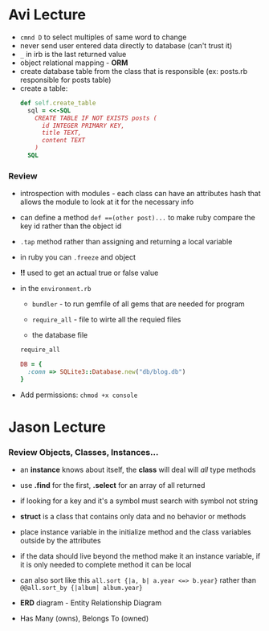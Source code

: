 # Avi Lecture

* ```cmnd D``` to select multiples of same word to change
* never send user entered data directly to database (can't trust it)
* `_` in irb is the last returned value
* object relational mapping - **ORM**
* create database table from the class that is responsible (ex: posts.rb responsible for posts table)
* create a table:
  ```Ruby
  def self.create_table
    sql = <<-SQL
      CREATE TABLE IF NOT EXISTS posts (
        id INTEGER PRIMARY KEY,
        title TEXT,
        content TEXT
      )
    SQL
  ```

### Review

* introspection with modules - each class can have an attributes hash that allows the module to look at it for the necessary info

* can define a method ```def ==(other post)...``` to make ruby compare the key id rather than the object id

* ```.tap``` method rather than assigning and returning a local variable

* in ruby you can ```.freeze``` and object

* **!!** used to get an actual true or false value

* in the ```environment.rb```

  * ```bundler``` - to run gemfile of all gems that are needed for program

  * ```require_all``` - file to wirte all the requied files

  * the database file

  ```Ruby
  require_all

  DB = {
    :conn => SQLite3::Database.new("db/blog.db")
  }
  ```

* Add permissions: ```chmod +x console```


# Jason Lecture

### Review Objects, Classes, Instances...

* an **instance** knows about itself, the **class** will deal will *all* type methods

* use **.find** for the first, **.select** for an array of all returned

* if looking for a key and it's a symbol must search with symbol not string

* **struct** is a class that contains only data and no behavior or methods

* place instance variable in the initialize method and the class variables outside by the attributes

* if the data should live beyond the method make it an instance variable, if it is only needed to complete method it can be local

* can also sort like this ```all.sort {|a, b| a.year <=> b.year}``` rather than ```@@all.sort_by {|album| album.year}```

* **ERD** diagram - Entity Relationship Diagram

* Has Many (owns), Belongs To (owned)
